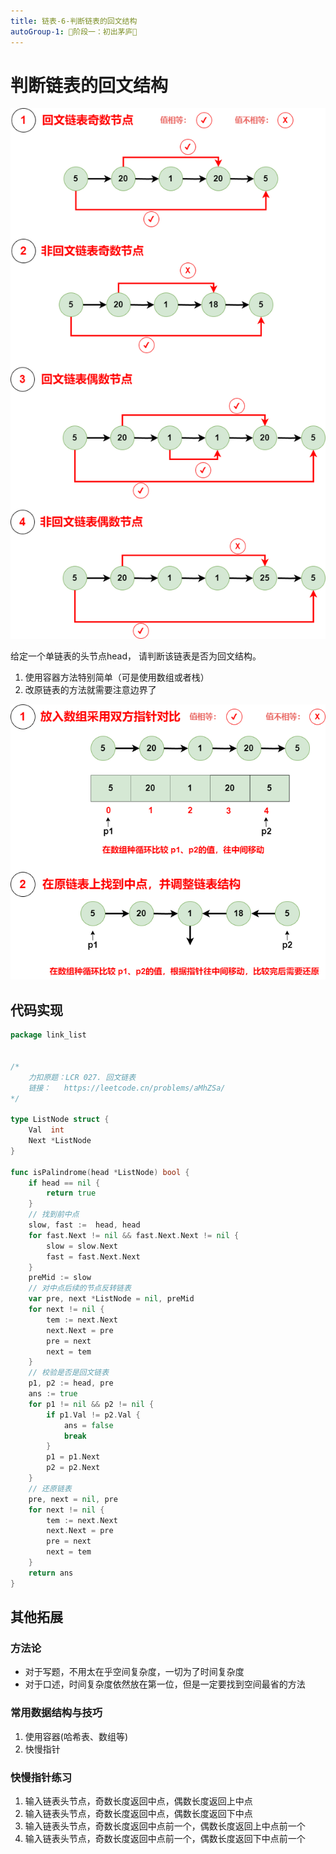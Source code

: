 ```yaml
---
title: 链表-6-判断链表的回文结构
autoGroup-1: 🌱阶段一：初出茅庐🌱
---
```


# 判断链表的回文结构

![](/g1_data_struct_linked_list_0_palindromic.assets/link_list_palindromic.drawio.png)

给定一个单链表的头节点head， 请判断该链表是否为回文结构。

1. 使用容器方法特别简单（可是使用数组或者栈）
2. 改原链表的方法就需要注意边界了

![](/g1_data_struct_linked_list_0_palindromic.assets/link_list_palindromic1.drawio.png)

## 代码实现

```go
package link_list


/*
	力扣原题：LCR 027. 回文链表
	链接：   https://leetcode.cn/problems/aMhZSa/
*/

type ListNode struct {
	Val  int
	Next *ListNode
}

func isPalindrome(head *ListNode) bool {
	if head == nil {
		return true
	}
	// 找到前中点
	slow, fast :=  head, head
	for fast.Next != nil && fast.Next.Next != nil {
		slow = slow.Next
		fast = fast.Next.Next
	}
	preMid := slow
	// 对中点后续的节点反转链表
	var pre, next *ListNode = nil, preMid
	for next != nil {
		tem := next.Next
		next.Next = pre
		pre = next
		next = tem
	}
	// 校验是否是回文链表
	p1, p2 := head, pre
	ans := true
	for p1 != nil && p2 != nil {
		if p1.Val != p2.Val {
			ans = false
			break
		}
		p1 = p1.Next
		p2 = p2.Next
	}
	// 还原链表
	pre, next = nil, pre
	for next != nil {
		tem := next.Next
		next.Next = pre
		pre = next
		next = tem
	}
	return ans
}
```

## 其他拓展

### 方法论

- 对于写题，不用太在乎空间复杂度，一切为了时间复杂度
- 对于口述，时间复杂度依然放在第一位，但是一定要找到空间最省的方法

### 常用数据结构与技巧

1. 使用容器(哈希表、数组等)
2. 快慢指针

### 快慢指针练习

1. 输入链表头节点，奇数长度返回中点，偶数长度返回上中点
2. 输入链表头节点，奇数长度返回中点，偶数长度返回下中点
3. 输入链表头节点，奇数长度返回中点前一个，偶数长度返回上中点前一个
4. 输入链表头节点，奇数长度返回中点前一个，偶数长度返回下中点前一个
